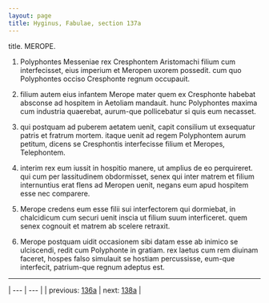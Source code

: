 ```yaml
---
layout: page
title: Hyginus, Fabulae, section 137a
---
```


title. MEROPE.



1. Polyphontes Messeniae rex Cresphontem Aristomachi filium cum interfecisset, eius imperium et Meropen uxorem possedit. cum quo Polyphontes occiso Cresphonte regnum occupauit.



2. filium autem eius infantem Merope mater quem ex Cresphonte habebat absconse ad hospitem in Aetoliam mandauit. hunc Polyphontes maxima cum industria quaerebat, aurum-que pollicebatur si quis eum necasset.



3. qui postquam ad puberem aetatem uenit, capit consilium ut exsequatur patris et fratrum mortem. itaque uenit ad regem Polyphontem aurum petitum, dicens se Cresphontis interfecisse filium et Meropes, Telephontem.



4. interim rex eum iussit in hospitio manere, ut amplius de eo perquireret. qui cum per lassitudinem obdormisset, senex qui inter matrem et filium internuntius erat flens ad Meropen uenit, negans eum apud hospitem esse nec comparere.



5. Merope credens eum esse filii sui interfectorem qui dormiebat, in chalcidicum cum securi uenit inscia ut filium suum interficeret. quem senex cognouit et matrem ab scelere retraxit.



6. Merope postquam uidit occasionem sibi datam esse ab inimico se ulciscendi, redit cum Polyphonte in gratiam. rex laetus cum rem diuinam faceret, hospes falso simulauit se hostiam percussisse, eum-que interfecit, patrium-que regnum adeptus est.



---

| --- | --- |
| previous: [136a](../136a/) | next: [138a](../138a/) |